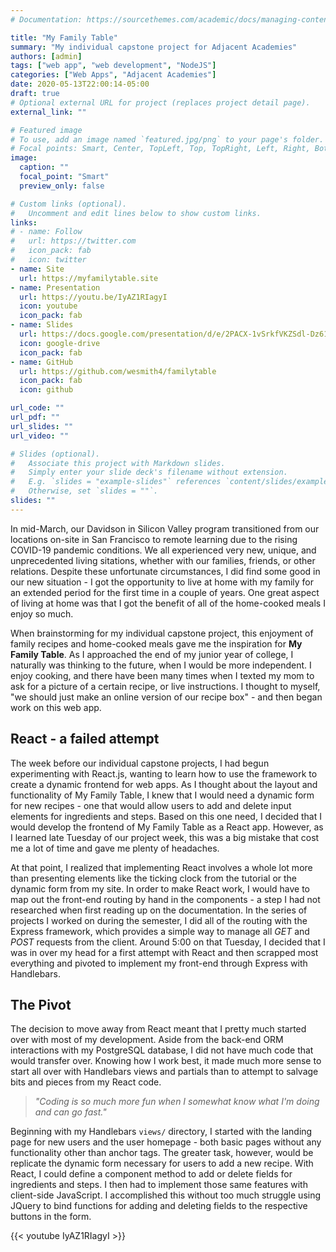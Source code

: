 ```yaml
---
# Documentation: https://sourcethemes.com/academic/docs/managing-content/

title: "My Family Table"
summary: "My individual capstone project for Adjacent Academies"
authors: [admin]
tags: ["web app", "web development", "NodeJS"]
categories: ["Web Apps", "Adjacent Academies"]
date: 2020-05-13T22:00:14-05:00
draft: true
# Optional external URL for project (replaces project detail page).
external_link: ""

# Featured image
# To use, add an image named `featured.jpg/png` to your page's folder.
# Focal points: Smart, Center, TopLeft, Top, TopRight, Left, Right, BottomLeft, Bottom, BottomRight.
image:
  caption: ""
  focal_point: "Smart"
  preview_only: false

# Custom links (optional).
#   Uncomment and edit lines below to show custom links.
links:
# - name: Follow
#   url: https://twitter.com
#   icon_pack: fab
#   icon: twitter
- name: Site
  url: https://myfamilytable.site
- name: Presentation
  url: https://youtu.be/IyAZ1RIagyI
  icon: youtube
  icon_pack: fab
- name: Slides
  url: https://docs.google.com/presentation/d/e/2PACX-1vSrkfVKZSdl-Dz61Uv6a1hEzp2HKLcAAI_6_xFnzdGXN4rNY-ivbFGOZ6Xrl0YGFtySp0wiHIVYM2cM/pub?start=false&loop=false&delayms=30000
  icon: google-drive
  icon_pack: fab
- name: GitHub
  url: https://github.com/wesmith4/familytable
  icon_pack: fab
  icon: github

url_code: ""
url_pdf: ""
url_slides: ""
url_video: ""

# Slides (optional).
#   Associate this project with Markdown slides.
#   Simply enter your slide deck's filename without extension.
#   E.g. `slides = "example-slides"` references `content/slides/example-slides.md`.
#   Otherwise, set `slides = ""`.
slides: ""
---
```


In mid-March, our Davidson in Silicon Valley program transitioned from our locations on-site in San Francisco to remote learning due to the rising COVID-19 pandemic conditions.  We all experienced very new, unique, and unprecedented living sitations, whether with our families, friends, or other relations.  Despite these unfortunate circumstances, I did find some good in our new situation - I got the opportunity to live at home with my family for an extended period for the first time in a couple of years. One great aspect of living at home was that I got the benefit of all of the home-cooked meals I enjoy so much.

When brainstorming for my individual capstone project, this enjoyment of family recipes and home-cooked meals gave me the inspiration for **My Family Table**.  As I approached the end of my junior year of college, I naturally was thinking to the future, when I would be more independent.  I enjoy cooking, and there have been many times when I texted my mom to ask for a picture of a certain recipe, or live instructions.  I thought to myself, "we should just make an online version of our recipe box" - and then began work on this web app.

## React - a failed attempt
<!-- ![react](https://upload.wikimedia.org/wikipedia/commons/thumb/a/a7/React-icon.svg/1280px-React-icon.svg.png) -->

The week before our individual capstone projects, I had begun experimenting with React.js, wanting to learn how to use the framework to create a dynamic frontend for web apps. As I thought about the layout and functionality of My Family Table, I knew that I would need a dynamic form for new recipes - one that would allow users to add and delete input elements for ingredients and steps.  Based on this one need, I decided that I would develop the frontend of My Family Table as a React app. However, as I learned late Tuesday of our project week, this was a big mistake that cost me a lot of time and gave me plenty of headaches.


At that point, I realized that implementing React involves a whole lot more than presenting elements like the ticking clock from the tutorial or the dynamic form from my site.  In order to make React work, I would have to map out the front-end routing by hand in the components - a step I had not researched when first reading up on the documentation.  In the series of projects I worked on during the semester, I did all of the routing with the Express framework, which provides a simple way to manage all *GET* and *POST* requests from the client.  Around 5:00 on that Tuesday, I decided that I was in over my head for a first attempt with React and then scrapped most everything and pivoted to implement my front-end through Express with Handlebars.

## The Pivot
The decision to move away from React meant that I pretty much started over with most of my development.  Aside from the back-end ORM interactions with my PostgreSQL database, I did not have much code that would transfer over.  Knowing how I work best, it made much more sense to start all over with Handlebars views and partials than to attempt to salvage bits and pieces from my React code.

> *"Coding is so much more fun when I somewhat know what I'm doing and can go fast."*

Beginning with my Handlebars `views/` directory, I started with the landing page for new users and the user homepage - both basic pages without any functionality other than anchor tags.  The greater task, however, would be replicate the dynamic form necessary for users to add a new recipe. With React, I could define a component method to add or delete fields for ingredients and steps. I then had to implement those same features with client-side JavaScript.
I accomplished this without too much struggle using JQuery to bind functions for adding and deleting fields to the respective buttons in the form.

<!-- My presentation video on Youtube -->
{{< youtube IyAZ1RIagyI >}}
